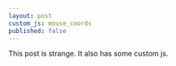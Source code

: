 ```yaml
---
layout: post
custom_js: mouse_coords
published: false
---
```


This post is strange. It also has some custom js.
